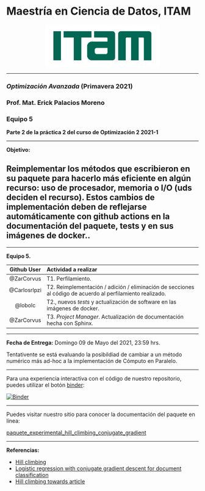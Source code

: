 # Maestría en Ciencia de Datos, ITAM

<p align = "center">
    <img src="images/logo_itam.png" width="300" height="110" />

-------

### *Optimización Avanzada* (Primavera 2021)

### Prof. Mat. Erick Palacios Moreno

### Equipo 5

**Parte 2 de la práctica 2 del curso de Optimización 2 2021-1**

_______

**Objetivo:**
## Reimplementar los métodos que escribieron en su paquete para hacerlo más eficiente en algún recurso: uso de procesador, memoria o I/O (uds deciden el recurso). Estos cambios de implementación deben de reflejarse automáticamente con github actions en la documentación del paquete, tests y en sus imágenes de docker..
_______

**Equipo 5.**


| Github User | Actividad a realizar |
|:---:|:---|
| @ZarCorvus | T1. Perfilamiento. |
| @Carlosrlpzi | T2. Reimplementación / adición / eliminación de secciones al código de acuerdo al perfilamiento realizado. |
| @lobolc | T2., nuevos _tests_ y actualización de software en las imágenes de docker. |
| @ZarCorvus | T3. _Project Manager_. Actualización de documentación hecha con Sphinx. |

_______

**Fecha de Entrega:** Domingo 09 de Mayo del 2021, 23:59 hrs. 


Tentativente se está evaluando la posibildiad de cambiar a un método numérico más ad-hoc a la implementación de Cómputo en Paralelo.

______

Para una experiencia interactiva con el código de nuestro repositorio, puedes utilizar el botón [binder](https://mybinder.org/):

[![Binder](https://mybinder.org/badge_logo.svg)]()

______

Puedes visitar nuestro sitio para conocer la documentación del paquete en línea:

[paquete_experimental_hill_climbing_conjugate_gradient](https://optimizacion-2-2021-1-gh-classroom.github.io/practica-2-primera-parte-jlrzarcor/)

______
**Referencias:**
* [Hill climbing](https://en.wikipedia.org/wiki/Hill_climbing)
* [Logistic regression with conjugate gradient descent for document classification](https://krex.k-state.edu/dspace/handle/2097/32658)
* [Hill climbing towards article](https://towardsdatascience.com/how-to-implement-the-hill-climbing-algorithm-in-python-1c65c29469de)
